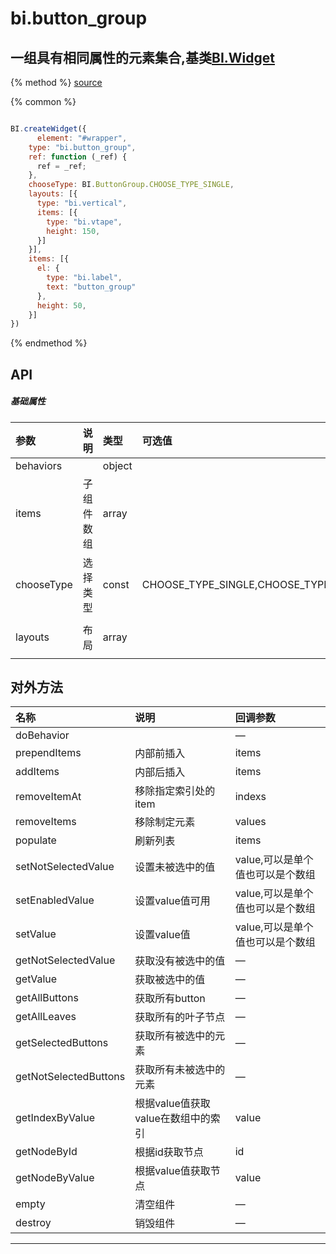 # bi.button_group

## 一组具有相同属性的元素集合,基类[BI.Widget](/core/widget.md)

{% method %}
[source](https://jsfiddle.net/fineui/te0nLap1/)

{% common %}
```javascript

BI.createWidget({
	  element: "#wrapper",
    type: "bi.button_group",
    ref: function (_ref) {
      ref = _ref;
    },
    chooseType: BI.ButtonGroup.CHOOSE_TYPE_SINGLE,
    layouts: [{
      type: "bi.vertical",
      items: [{
        type: "bi.vtape",
        height: 150,
      }]
    }],
    items: [{
      el: {
        type: "bi.label",
        text: "button_group"
      },
      height: 50,
    }]
})

```

{% endmethod %}

## API
##### 基础属性
| 参数    | 说明           | 类型  | 可选值 | 默认值
| :------ |:-------------  | :-----| :----|:----
| behaviors | |object | |{ }|
| items | 子组件数组 | array |   | [ ] |
| chooseType | 选择类型 | const |CHOOSE_TYPE_SINGLE,CHOOSE_TYPE_MULTI,CHOOSE_TYPE_ALL,CHOOSE_TYPE_NONE,CHOOSE_TYPE_DEFAULT | CHOOSE_TYPE_SINGLE |
| layouts | 布局 | array |   | [{type: "bi.center",hgap: 0,vgap: 0}] |

## 对外方法
| 名称     | 说明                           |  回调参数     
| :------ |:-------------                  | :-----   
| doBehavior | | —|
| prependItems | 内部前插入 | items |
| addItems | 内部后插入 | items |
| removeItemAt | 移除指定索引处的item | indexs |
| removeItems | 移除制定元素 | values |
| populate | 刷新列表 | items |
| setNotSelectedValue| 设置未被选中的值 | value,可以是单个值也可以是个数组|
| setEnabledValue | 设置value值可用| value,可以是单个值也可以是个数组 |
| setValue | 设置value值 | value,可以是单个值也可以是个数组 |
| getNotSelectedValue | 获取没有被选中的值 | —|
| getValue | 获取被选中的值 |—|
| getAllButtons | 获取所有button |—|
| getAllLeaves | 获取所有的叶子节点 | —|
| getSelectedButtons | 获取所有被选中的元素 | —|
| getNotSelectedButtons | 获取所有未被选中的元素 | —|
| getIndexByValue | 根据value值获取value在数组中的索引 | value|
| getNodeById | 根据id获取节点 | id |
| getNodeByValue | 根据value值获取节点 | value |
| empty| 清空组件|—|
| destroy| 销毁组件|—|


---


